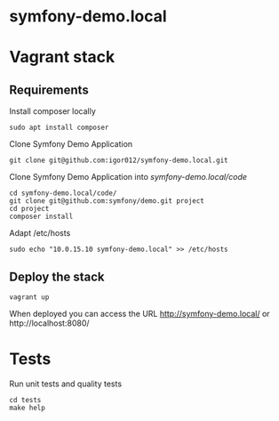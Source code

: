 symfony-demo.local
===

# Vagrant stack

## Requirements
Install composer locally
```
sudo apt install composer
```

Clone Symfony Demo Application
```
git clone git@github.com:igor012/symfony-demo.local.git
```

Clone Symfony Demo Application into *symfony-demo.local/code*
```
cd symfony-demo.local/code/
git clone git@github.com:symfony/demo.git project
cd project
composer install
```
Adapt /etc/hosts
```
sudo echo "10.0.15.10 symfony-demo.local" >> /etc/hosts
```

## Deploy the stack
```
vagrant up
```
When deployed you can access the URL http://symfony-demo.local/ or http://localhost:8080/

# Tests
Run unit tests and quality tests
```
cd tests
make help
